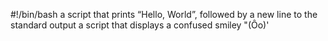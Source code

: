 #!/bin/bash
 a script that prints “Hello, World”, followed by a new line to the standard output
 a script that displays a confused smiley "(Ôo)'
